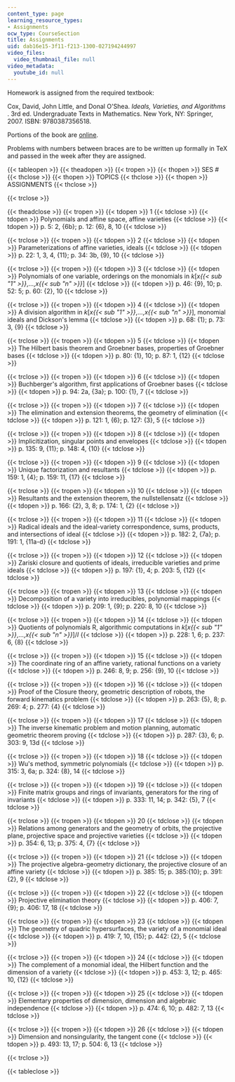 ```yaml
---
content_type: page
learning_resource_types:
- Assignments
ocw_type: CourseSection
title: Assignments
uid: dab16e15-3f11-f213-1300-027194244997
video_files:
  video_thumbnail_file: null
video_metadata:
  youtube_id: null
---
```


Homework is assigned from the required textbook:

Cox, David, John Little, and Donal O'Shea. _Ideals, Varieties, and Algorithms_ . 3rd ed. Undergraduate Texts in Mathematics. New York, NY: Springer, 2007. ISBN: 9780387356518.

Portions of the book are [online](http://books.google.com/books?id=yCsDO425PC0C&printsec=frontcover&dq=Ideals,+Varieties,+and+Algorithms#PPA85,M1).

Problems with numbers between braces are to be written up formally in TeX and passed in the week after they are assigned.

{{< tableopen >}}
{{< theadopen >}}
{{< tropen >}}
{{< thopen >}}
SES #
{{< thclose >}}
{{< thopen >}}
TOPICS
{{< thclose >}}
{{< thopen >}}
ASSIGNMENTS
{{< thclose >}}

{{< trclose >}}

{{< theadclose >}}
{{< tropen >}}
{{< tdopen >}}
1
{{< tdclose >}}
{{< tdopen >}}
Polynomials and affine space, affine varieties
{{< tdclose >}}
{{< tdopen >}}
p. 5: 2, {6b}; p. 12: {6}, 8, 10
{{< tdclose >}}

{{< trclose >}}
{{< tropen >}}
{{< tdopen >}}
2
{{< tdclose >}}
{{< tdopen >}}
Parameterizations of affine varieties, ideals
{{< tdclose >}}
{{< tdopen >}}
p. 22: 1, 3, 4, {11}; p. 34: 3b, {9}, 10
{{< tdclose >}}

{{< trclose >}}
{{< tropen >}}
{{< tdopen >}}
3
{{< tdclose >}}
{{< tdopen >}}
Polynomials of one variable, orderings on the monomials in _k_\[_x{{< sub "1" >}}_,...,_x{{< sub "n" >}}_\]
{{< tdclose >}}
{{< tdopen >}}
p. 46: {9}, 10; p. 52: 5; p. 60: {2}, 10
{{< tdclose >}}

{{< trclose >}}
{{< tropen >}}
{{< tdopen >}}
4
{{< tdclose >}}
{{< tdopen >}}
A division algorithm in _k_\[_x{{< sub "1" >}}_,...,_x{{< sub "n" >}}_\], monomial ideals and Dickson's lemma
{{< tdclose >}}
{{< tdopen >}}
p. 68: {1}; p. 73: 3, {9}
{{< tdclose >}}

{{< trclose >}}
{{< tropen >}}
{{< tdopen >}}
5
{{< tdclose >}}
{{< tdopen >}}
The Hilbert basis theorem and Groebner bases, properties of Groebner bases
{{< tdclose >}}
{{< tdopen >}}
p. 80: {1}, 10; p. 87: 1, {12}
{{< tdclose >}}

{{< trclose >}}
{{< tropen >}}
{{< tdopen >}}
6
{{< tdclose >}}
{{< tdopen >}}
Buchberger's algorithm, first applications of Groebner bases
{{< tdclose >}}
{{< tdopen >}}
p. 94: 2a, {3a}; p. 100: {1}, 7
{{< tdclose >}}

{{< trclose >}}
{{< tropen >}}
{{< tdopen >}}
7
{{< tdclose >}}
{{< tdopen >}}
The elimination and extension theorems, the geometry of elimination
{{< tdclose >}}
{{< tdopen >}}
p. 121: 1, {6}; p. 127: {3}, 5
{{< tdclose >}}

{{< trclose >}}
{{< tropen >}}
{{< tdopen >}}
8
{{< tdclose >}}
{{< tdopen >}}
Implicitization, singular points and envelopes
{{< tdclose >}}
{{< tdopen >}}
p. 135: 9, {11}; p. 148: 4, {10}
{{< tdclose >}}

{{< trclose >}}
{{< tropen >}}
{{< tdopen >}}
9
{{< tdclose >}}
{{< tdopen >}}
Unique factorization and resultants
{{< tdclose >}}
{{< tdopen >}}
p. 159: 1, {4}; p. 159: 11, {17}
{{< tdclose >}}

{{< trclose >}}
{{< tropen >}}
{{< tdopen >}}
10
{{< tdclose >}}
{{< tdopen >}}
Resultants and the extension theorem, the nullstellensatz
{{< tdclose >}}
{{< tdopen >}}
p. 166: {2}, 3, 8; p. 174: 1, {2}
{{< tdclose >}}

{{< trclose >}}
{{< tropen >}}
{{< tdopen >}}
11
{{< tdclose >}}
{{< tdopen >}}
Radical ideals and the ideal-variety correspondence, sums, products, and intersections of ideal
{{< tdclose >}}
{{< tdopen >}}
p. 182: 2, {7a}; p. 191: 1, {11a-d}
{{< tdclose >}}

{{< trclose >}}
{{< tropen >}}
{{< tdopen >}}
12
{{< tdclose >}}
{{< tdopen >}}
Zariski closure and quotients of ideals, irreducible varieties and prime ideals
{{< tdclose >}}
{{< tdopen >}}
p. 197: {1}, 4; p. 203: 5, {12}
{{< tdclose >}}

{{< trclose >}}
{{< tropen >}}
{{< tdopen >}}
13
{{< tdclose >}}
{{< tdopen >}}
Decomposition of a variety into irreducibles, polynomial mappings
{{< tdclose >}}
{{< tdopen >}}
p. 209: 1, {9}; p. 220: 8, 10
{{< tdclose >}}

{{< trclose >}}
{{< tropen >}}
{{< tdopen >}}
14
{{< tdclose >}}
{{< tdopen >}}
Quotients of polynomials R, algorithmic computations in _k_\[_x{{< sub "1" >}}_,...,_x{{< sub "n" >}}_\]/_I_
{{< tdclose >}}
{{< tdopen >}}
p. 228: 1, 6; p. 237: 6, {8}
{{< tdclose >}}

{{< trclose >}}
{{< tropen >}}
{{< tdopen >}}
15
{{< tdclose >}}
{{< tdopen >}}
The coordinate ring of an affine variety, rational functions on a variety
{{< tdclose >}}
{{< tdopen >}}
p. 246: 8, 9; p. 256: {9}, 10
{{< tdclose >}}

{{< trclose >}}
{{< tropen >}}
{{< tdopen >}}
16
{{< tdclose >}}
{{< tdopen >}}
Proof of the Closure theory, geometric description of robots, the forward kinematics problem
{{< tdclose >}}
{{< tdopen >}}
p. 263: {5}, 8; p. 269: 4; p. 277: {4}
{{< tdclose >}}

{{< trclose >}}
{{< tropen >}}
{{< tdopen >}}
17
{{< tdclose >}}
{{< tdopen >}}
The inverse kinematic problem and motion planning, automatic geometric theorem proving
{{< tdclose >}}
{{< tdopen >}}
p. 287: {3}, 6; p. 303: 9, 13d
{{< tdclose >}}

{{< trclose >}}
{{< tropen >}}
{{< tdopen >}}
18
{{< tdclose >}}
{{< tdopen >}}
Wu's method, symmetric polynomials
{{< tdclose >}}
{{< tdopen >}}
p. 315: 3, 6a; p. 324: {8}, 14
{{< tdclose >}}

{{< trclose >}}
{{< tropen >}}
{{< tdopen >}}
19
{{< tdclose >}}
{{< tdopen >}}
Finite matrix groups and rings of invariants, generators for the ring of invariants
{{< tdclose >}}
{{< tdopen >}}
p. 333: 11, 14; p. 342: {5}, 7
{{< tdclose >}}

{{< trclose >}}
{{< tropen >}}
{{< tdopen >}}
20
{{< tdclose >}}
{{< tdopen >}}
Relations among generators and the geometry of orbits, the projective plane, projective space and projective varieties
{{< tdclose >}}
{{< tdopen >}}
p. 354: 6, 13; p. 375: 4, {7}
{{< tdclose >}}

{{< trclose >}}
{{< tropen >}}
{{< tdopen >}}
21
{{< tdclose >}}
{{< tdopen >}}
The projective algebra-geometry dictionary, the projective closure of an affine variety
{{< tdclose >}}
{{< tdopen >}}
p. 385: 15; p. 385:{10}; p. 391: {2}, 9
{{< tdclose >}}

{{< trclose >}}
{{< tropen >}}
{{< tdopen >}}
22
{{< tdclose >}}
{{< tdopen >}}
Projective elimination theory
{{< tdclose >}}
{{< tdopen >}}
p. 406: 7, {9}; p. 406: 17, 18
{{< tdclose >}}

{{< trclose >}}
{{< tropen >}}
{{< tdopen >}}
23
{{< tdclose >}}
{{< tdopen >}}
The geometry of quadric hypersurfaces, the variety of a monomial ideal
{{< tdclose >}}
{{< tdopen >}}
p. 419: 7, 10, {15}; p. 442: {2}, 5
{{< tdclose >}}

{{< trclose >}}
{{< tropen >}}
{{< tdopen >}}
24
{{< tdclose >}}
{{< tdopen >}}
The complement of a monomial ideal, the Hilbert function and the dimension of a variety
{{< tdclose >}}
{{< tdopen >}}
p. 453: 3, 12; p. 465: 10, {12}
{{< tdclose >}}

{{< trclose >}}
{{< tropen >}}
{{< tdopen >}}
25
{{< tdclose >}}
{{< tdopen >}}
Elementary properties of dimension, dimension and algebraic independence
{{< tdclose >}}
{{< tdopen >}}
p. 474: 6, 10; p. 482: 7, 13
{{< tdclose >}}

{{< trclose >}}
{{< tropen >}}
{{< tdopen >}}
26
{{< tdclose >}}
{{< tdopen >}}
Dimension and nonsingularity, the tangent cone
{{< tdclose >}}
{{< tdopen >}}
p. 493: 13, 17; p. 504: 6, 13
{{< tdclose >}}

{{< trclose >}}

{{< tableclose >}}